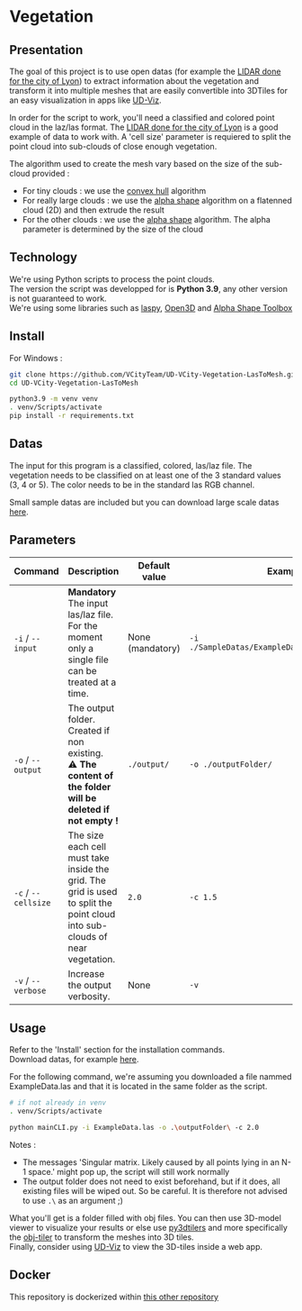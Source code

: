 ﻿# Vegetation

## Presentation

The goal of this project is to use open datas (for example the [LIDAR done for the city of Lyon](https://data.grandlyon.com/portail/fr/jeux-de-donnees/nuage-points-lidar-2018-metropole-lyon-format-laz/info)) to extract information about the vegetation and transform it into multiple meshes that are easily convertible into 3DTiles for an easy visualization in apps like [UD-Viz](https://github.com/VCityTeam/UD-Viz).  
  
In order for the script to work, you'll need a classified and colored point cloud in the laz/las format. The [LIDAR done for the city of Lyon](https://data.grandlyon.com/portail/fr/jeux-de-donnees/nuage-points-lidar-2018-metropole-lyon-format-laz/info) is a good example of data to work with.
A 'cell size' parameter is requiered to split the point cloud into sub-clouds of close enough vegetation. 

The algorithm used to create the mesh vary based on the size of the sub-cloud provided :
* For tiny clouds : we use the [convex hull](https://en.wikipedia.org/wiki/Convex_hull) algorithm
* For really large clouds : we use the [alpha shape](https://en.wikipedia.org/wiki/Alpha_shape) algorithm on a flatenned cloud (2D) and then extrude the result
* For the other clouds : we use the [alpha shape](https://en.wikipedia.org/wiki/Alpha_shape) algorithm. The alpha parameter is determined by the size of the cloud
  
## Technology

We're using Python scripts to process the point clouds.  
The version the script was developped for is **Python 3.9**, any other version is not guaranteed to work.   
We're using some libraries such as [laspy](https://laspy.readthedocs.io/en/latest/), [Open3D](http://www.open3d.org/docs/release/index.html) and [Alpha Shape Toolbox](https://alphashape.readthedocs.io/en/latest/readme.html)

## Install

For Windows :
```bash
git clone https://github.com/VCityTeam/UD-VCity-Vegetation-LasToMesh.git
cd UD-VCity-Vegetation-LasToMesh

python3.9 -m venv venv
. venv/Scripts/activate
pip install -r requirements.txt 
```

## Datas

The input for this program is a classified, colored, las/laz file. The vegetation needs to be classified on at least one of the 3 standard values (3, 4 or 5). The color needs to be in the standard las RGB channel.  
  
Small sample datas are included but you can download large scale datas [here](https://data.grandlyon.com/portail/fr/jeux-de-donnees/nuage-points-lidar-2018-metropole-lyon-format-laz/info).

## Parameters

| Command               | Description                                                                                                                 | Default value    | Example                                         |
| --------------------- | --------------------------------------------------------------------------------------------------------------------------- | -----------------| ----------------------------------------------- |
|  `-i` / `--input`     | **Mandatory** The input las/laz file. For the moment only a single file can be treated at a time.                           | None (mandatory) | `-i ./SampleDatas/ExampleDataIsolatedTrees.las` |
|  `-o` / `--output`    | The output folder. Created if non existing. <br> :warning: **The content of the folder will be deleted if not empty !**     | `./output/`      | `-o ./outputFolder/`                            |
|  `-c` / `--cellsize`  | The size each cell must take inside the grid. The grid is used to split the point cloud into sub-clouds of near vegetation. | `2.0`            | `-c 1.5`                                        |
|  `-v` / `--verbose`   | Increase the output verbosity.                                                                                              | None             | `-v`                                            |



## Usage

Refer to the 'Install' section for the installation commands.  
Download datas, for example [here](https://data.grandlyon.com/portail/fr/jeux-de-donnees/nuage-points-lidar-2018-metropole-lyon-format-laz/info).    
  
For the following command, we're assuming you downloaded a file nammed ExampleData.las and that it is located in the same folder as the script.

```bash
# if not already in venv
. venv/Scripts/activate

python mainCLI.py -i ExampleData.las -o .\outputFolder\ -c 2.0
```

Notes :
* The messages 'Singular matrix. Likely caused by all points lying in an N-1 space.' might pop up, the script will still work normally
* The output folder does not need to exist beforehand, but if it does, all existing files will be wiped out. So be careful. It is therefore not advised to use `.\` as an argument ;)  

What you'll get is a folder filled with obj files. You can then use 3D-model viewer to visualize your results or else use [py3dtilers](https://github.com/VCityTeam/py3dtilers) and more specifically the
[obj-tiler](https://github.com/VCityTeam/py3dtilers/tree/master/py3dtilers/ObjTiler#obj-tiler) to transform the meshes into 3D tiles.  
Finally, consider using [UD-Viz](https://github.com/VCityTeam/UD-Viz) to view the 3D-tiles inside a web app.

## Docker

This repository is dockerized within [this other repository](https://github.com/VCityTeam/UD-VCity-Vegetation-LasToMesh-docker) 
